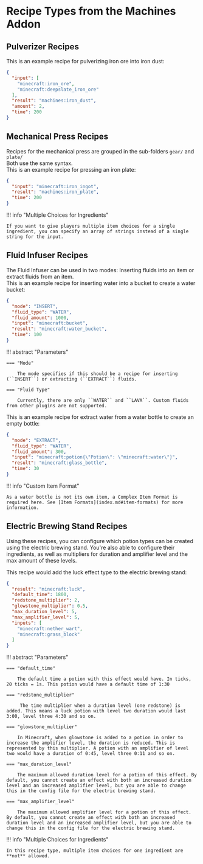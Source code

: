 # Recipe Types from the Machines Addon

## Pulverizer Recipes

This is an example recipe for pulverizing iron ore into iron dust:

```json title="iron_ore_to_iron_dust.json"
{
  "input": [
    "minecraft:iron_ore",
    "minecraft:deepslate_iron_ore"
  ],
  "result": "machines:iron_dust",
  "amount": 2,
  "time": 200
}
```

## Mechanical Press Recipes

Recipes for the mechanical press are grouped in the sub-folders ``gear/`` and ``plate/``  
Both use the same syntax.  
This is an example recipe for pressing an iron plate:

```json title="iron_ingot_to_iron_plate.json"
{
  "input": "minecraft:iron_ingot",
  "result": "machines:iron_plate",
  "time": 200
}
```

!!! info "Multiple Choices for Ingredients"

    If you want to give players multiple item choices for a single ingredient, you can specify an array of strings instead of a single string for the input.

## Fluid Infuser Recipes

The Fluid Infuser can be used in two modes: Inserting fluids into an item or extract fluids from an item.  
This is an example recipe for inserting water into a bucket to create a water bucket:

```json title="bucket_to_water_bucket.json"
{
  "mode": "INSERT",
  "fluid_type": "WATER",
  "fluid_amount": 1000,
  "input": "minecraft:bucket",
  "result": "minecraft:water_bucket",
  "time": 100
}
```
!!! abstract "Parameters"

    === "Mode"

        The mode specifies if this should be a recipe for inserting (``INSERT``) or extracting (``EXTRACT``) fluids.

    === "Fluid Type"

        Currently, there are only ``WATER`` and ``LAVA``. Custom fluids from other plugins are not supported.

This is an example recipe for extract water from a water bottle to create an empty bottle:

```json title="potion_to_glass_bottle.json"
{
  "mode": "EXTRACT",
  "fluid_type": "WATER",
  "fluid_amount": 300,
  "input": "minecraft:potion{\"Potion\": \"minecraft:water\"}",
  "result": "minecraft:glass_bottle",
  "time": 30
}
```

!!! info "Custom Item Format"

    As a water bottle is not its own item, a Complex Item Format is required here. See [Item Formats](index.md#item-formats) for more information.

## Electric Brewing Stand Recipes

Using these recipes, you can configure which potion types can be created using the electric brewing stand. You're also
able to configure their ingredients, as well as multipliers for duration and amplifier level and the max amount of these
levels.

This recipe would add the luck effect type to the electric brewing stand:

```json title="luck.json"
{
  "result": "minecraft:luck",
  "default_time": 1800,
  "redstone_multiplier": 2,
  "glowstone_multiplier": 0.5,
  "max_duration_level": 5,
  "max_amplifier_level": 5,
  "inputs": [
    "minecraft:nether_wart",
    "minecraft:grass_block"
  ]
}
```

!!! abstract "Parameters"

    === "default_time"

        The default time a potion with this effect would have. In ticks, 20 ticks = 1s. This potion would have a default time of 1:30

    === "redstone_multiplier"

         The time multiplier when a duration level (one redstone) is added. This means a luck potion with level two duration would last 3:00, level three 4:30 and so on.

    === "glowstone_multiplier"

        In Minecraft, when glowstone is added to a potion in order to increase the amplifier level, the duration is reduced. This is represented by this multiplier. A potion with an amplifier of level two would have a duration of 0:45, level three 0:11 and so on.

    === "max_duration_level"

        The maximum allowed duration level for a potion of this effect. By default, you cannot create an effect with both an increased duration level and an increased amplifier level, but you are able to change this in the config file for the electric brewing stand.

    === "max_amplifier_level"

        The maximum allowed amplifier level for a potion of this effect. By default, you cannot create an effect with both an increased duration level and an increased amplifier level, but you are able to change this in the config file for the electric brewing stand.

!!! info "Multiple Choices for Ingredients"

    In this recipe type, multiple item choices for one ingredient are **not** allowed.
